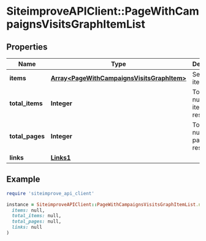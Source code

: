# SiteimproveAPIClient::PageWithCampaignsVisitsGraphItemList

## Properties

| Name | Type | Description | Notes |
| ---- | ---- | ----------- | ----- |
| **items** | [**Array&lt;PageWithCampaignsVisitsGraphItem&gt;**](PageWithCampaignsVisitsGraphItem.md) | Set of items. |  |
| **total_items** | **Integer** | Total number of items in result set. |  |
| **total_pages** | **Integer** | Total number of pages in result set. |  |
| **links** | [**Links1**](Links1.md) |  | [optional] |

## Example

```ruby
require 'siteimprove_api_client'

instance = SiteimproveAPIClient::PageWithCampaignsVisitsGraphItemList.new(
  items: null,
  total_items: null,
  total_pages: null,
  links: null
)
```

